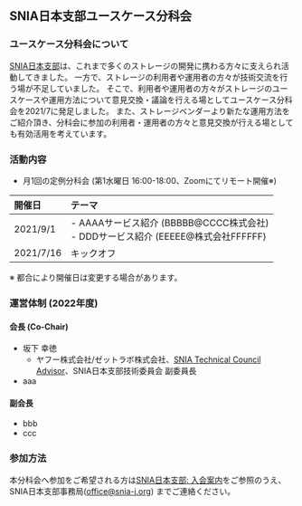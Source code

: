 ## SNIA日本支部ユースケース分科会
### ユースケース分科会について

[SNIA日本支部](https://www.snia-j.org/)は、これまで多くのストレージの開発に携わる⽅々に⽀えられ活動してきました。
⼀⽅で、ストレージの利⽤者や運⽤者の⽅々が技術交流を⾏う場が不⾜していました。
そこで、利⽤者や運⽤者の⽅々がストレージのユースケースや運⽤⽅法について意⾒交換・議論を行える場としてユースケース分科会を2021/7に発足しました。
また、ストレージベンダーより新たな運⽤⽅法をご紹介頂き、分科会に参加の利⽤者・運⽤者の⽅々と意⾒交換が⾏える場としても有効活⽤を考えています。

### 活動内容

- 月1回の定例分科会 (第1水曜日 16:00-18:00、Zoomにてリモート開催※)

|開催日 | テーマ |
:----------|:--------|
| 2021/9/1 |  - AAAAサービス紹介 (BBBBB@CCCC株式会社) <br> - DDDサービス紹介 (EEEEE@株式会社FFFFFF)   |
| 2021/7/16 | キックオフ |

※ 都合により開催日は変更する場合があります。

### 運営体制 (2022年度)

#### 会長 (Co-Chair)

- 坂下 幸徳
  - ヤフー株式会社/ゼットラボ株式会社、[SNIA Technical Council Advisor](https://www.snia.org/about/organization/tech_council)、SNIA日本支部技術委員会 副委員長
- aaa


#### 副会長 
- bbb
- ccc

### 参加方法

本分科会へ参加をご希望される方は[SNIA日本支部: 入会案内](https://www.snia-j.org/about/join/)をご参照のうえ、SNIA日本支部事務局(office@snia-j.org) までご連絡ください。
